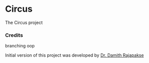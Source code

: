 # Circus

The Circus project

### Credits

branching
oop

Initial version of this project was developed by [Dr. Damith Rajapakse](https://github.com/damithc)
